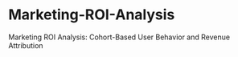 # Marketing-ROI-Analysis
Marketing ROI Analysis: Cohort-Based User Behavior and Revenue Attribution
